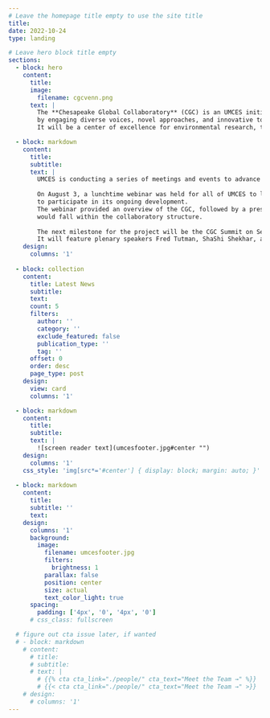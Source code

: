 ```yaml
---
# Leave the homepage title empty to use the site title
title:
date: 2022-10-24
type: landing

# Leave hero block title empty
sections:
  - block: hero
    content:
      title:
      image:
        filename: cgcvenn.png
      text: |
        The **Chesapeake Global Collaboratory** (CGC) is an UMCES initiative to generate accelerated solutions to big problems
        by engaging diverse voices, novel approaches, and innovative tools.
        It will be a center of excellence for environmental research, teaching, and practice.

  - block: markdown
    content:
      title:
      subtitle:
      text: |
        UMCES is conducting a series of meetings and events to advance the initiative with faculty and external partners.
    
        On August 3, a lunchtime webinar was held for all of UMCES to learn about the progress of the CGC and 
        to participate in its ongoing development.
        The webinar provided an overview of the CGC, followed by a presentation of specific research projects from UMCES faculty that 
        would fall within the collaboratory structure.
    
        The next milestone for the project will be the CGC Summit on September 28–29 at the Rita Rossi Colwell Center in Baltimore.
        It will feature plenary speakers Fred Tutman, ShaShi Shekhar, and Dr. Erica Key.
    design:
      columns: '1'
  
  - block: collection
    content:
      title: Latest News
      subtitle:
      text:
      count: 5
      filters:
        author: ''
        category: ''
        exclude_featured: false
        publication_type: ''
        tag: ''
      offset: 0
      order: desc
      page_type: post
    design:
      view: card
      columns: '1'

  - block: markdown
    content:
      title:
      subtitle:
      text: |
        ![screen reader text](umcesfooter.jpg#center "")
    design:
      columns: '1'
    css_style: 'img[src*='#center'] { display: block; margin: auto; }'
  
  - block: markdown
    content:
      title:
      subtitle: ''
      text:
    design:
      columns: '1'
      background:
        image: 
          filename: umcesfooter.jpg
          filters:
            brightness: 1
          parallax: false
          position: center
          size: actual
          text_color_light: true
      spacing:
        padding: ['4px', '0', '4px', '0']
      # css_class: fullscreen

  # figure out cta issue later, if wanted
  # - block: markdown
    # content:
      # title:
      # subtitle:
      # text: |
        # {{% cta cta_link="./people/" cta_text="Meet the Team →" %}}
        # {{< cta cta_link="./people/" cta_text="Meet the Team →" >}}
    # design:
      # columns: '1'
---
```

